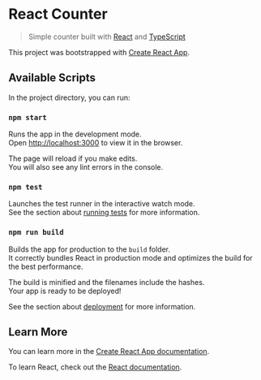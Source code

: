 React Counter
=============
> Simple counter built with [React][react] and [TypeScript][typescript]

This project was bootstrapped with [Create React App][create-react-app].

## Available Scripts
In the project directory, you can run:

### `npm start`
Runs the app in the development mode.<br>
Open [http://localhost:3000](http://localhost:3000) to view it in the browser.

The page will reload if you make edits.<br>
You will also see any lint errors in the console.

### `npm test`
Launches the test runner in the interactive watch mode.<br>
See the section about [running tests][running-tests] for more information.

### `npm run build`
Builds the app for production to the `build` folder.<br>
It correctly bundles React in production mode and optimizes the build for the best performance.

The build is minified and the filenames include the hashes.<br>
Your app is ready to be deployed!

See the section about [deployment][deployment] for more information.

## Learn More
You can learn more in the [Create React App documentation][getting-started].

To learn React, check out the [React documentation][react].

[create-react-app]: https://github.com/facebook/create-react-app
[deployment]: https://facebook.github.io/create-react-app/docs/deployment
[getting-started]: https://facebook.github.io/create-react-app/docs/getting-started
[react]: https://reactjs.org/ "React – A JavaScript library for building user interfaces"
[running-tests]: https://facebook.github.io/create-react-app/docs/running-tests
[typescript]: https://www.typescriptlang.org
